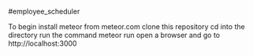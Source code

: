 #employee_scheduler

To begin install meteor from meteor.com
clone this repository
cd into the directory
run the command meteor run
open a browser and go to http://localhost:3000

